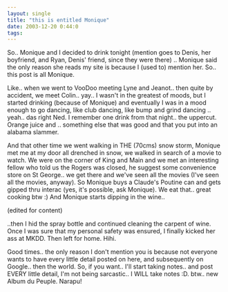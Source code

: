```yaml
---
layout: single
title: "this is entitled Monique"
date: 2003-12-20 0:44:0
tags: 
---
```


So.. Monique and I decided to drink tonight (mention goes to Denis, her boyfriend, and Ryan, Denis' friend, since they were there) .. Monique said the only reason she reads my site is because I (used to) mention her. So.. this post is all Monique.

Like.. when we went to VooDoo meeting Lyne and Jeanot.. then quite by accident, we meet Colin.. yay.. I wasn't in the greatest of moods, but I started drinking (because of Monique) and eventually I was in a mood enough to go dancing, like club dancing, like bump and grind dancing .. yeah.. das right Ned. I remember one drink from that night.. the uppercut. Orange juice and .. something else that was good and that you put into an alabama slammer.

And that other time we went walking in THE (70cms) snow storm, Monique met me at my door all drenched in snow, we walked in search of a movie to watch. We were on the corner of King and Main and we met an interesting fellow who told us the Rogers was closed, he suggest some convenience store on St George.. we get there and we've seen all the movies (I've seen all the movies, anyway). So Monique buys a Claude's Poutine can and gets gipped thru interac (yes, it's possible, ask Monique). We eat that.. great cooking btw :) And Monique starts dipping in the wine..

(edited for content)

..then I hid the spray bottle and continued cleaning the carpent of wine. Once I was sure that my personal safety was ensured, I finally kicked her ass at MKDD. Then left for home. Hihi.

Good times.. the only reason I don't mention you is because not everyone wants to have every little detail posted on here, and subsequently on Google.. then the world. So, if you want.. I'll start taking notes.. and post EVERY little detail, I'm not being sarcastic.. I WILL take notes :D. btw.. new Album du Peuple. Narapu!

